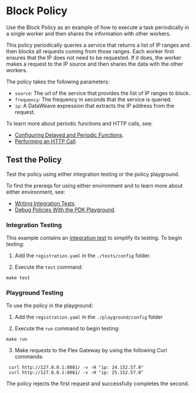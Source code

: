 # Block Policy

Use the Block Policy as an example of how to execute a task periodically in a single worker and then shares the information with other workers.

This policy periodically queries a service that returns a list of IP ranges and then blocks all requests coming from those ranges. Each worker first ensures that the IP does not need to be requested. If it does, the worker makes a request to the IP source and then shares the data with the other workers.

The policy takes the following parameters:
* `source`: The url of the service that provides the list of IP ranges to block.
* `frequency`: The frequency in seconds that the service is queried.
* `ip`: A DataWeave expression that extracts the IP address from the request.

To learn more about periodic functions and HTTP calls, see:
* [Configuring Delayed and Periodic Functions](https://docs.mulesoft.com/pdk/latest/policies-pdk-configure-timer).
* [Performing an HTTP Call](https://docs.mulesoft.com/pdk/latest/policies-pdk-configure-features-http-request).

## Test the Policy

Test the policy using either integration testing or the policy playground.

To find the prereqs for using either environment and to learn more about either environment, see:

* [Writing Integration Tests](https://docs.mulesoft.com/pdk/latest/policies-pdk-integration-tests).
* [Debug Policies With the PDK Playground](https://docs.mulesoft.com/pdk/latest/policies-pdk-debug-local).

### Integration Testing

This example contains an [integration test](./tests/requests.rs) to simplify its testing. To begin testing:

1. Add the `registration.yaml` in the `./tests/config` folder.

2. Execute the `test` command:

``` shell
make test
```

### Playground Testing

To use the policy in the playground:

1. Add the `registration.yaml` in the `./playground/config` folder

2. Execute the `run` command to begin testing:

``` shell
make run
```

3. Make requests to the Flex Gateway by using the following Curl commands:

```shell
 curl http://127.0.0.1:8081/ -v -H "ip: 24.152.57.0"
 curl http://127.0.0.1:8081/ -v -H "ip: 25.152.57.0"
```

The policy rejects the first request and successfully completes the second.
